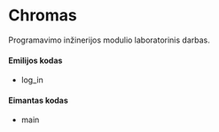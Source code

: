 # Chromas
Programavimo inžinerijos modulio laboratorinis darbas.<br />
#### Emilijos kodas<br />
+ log_in
#### Eimantas kodas<br />
+ main
